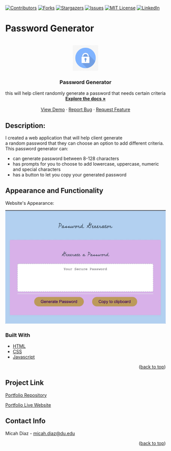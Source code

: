 [![Contributors][contributors-shield]][contributors-url]
[![Forks][forks-shield]][forks-url]
[![Stargazers][stars-shield]][stars-url]
[![Issues][issues-shield]][issues-url]
[![MIT License][license-shield]][license-url]
[![LinkedIn][linkedin-shield]][linkedin-url]

# Password Generator
<!-- PROJECT LOGO -->
<br />
<div align="center">
  <a href="https://github.com/micsdz/password-generator">
    <img src="Assets/images/kissclipart-cyber-security-lock-png-clipart-computer-security-e5885498dc62118e.jpeg" alt="Logo" width="80" height="80">
  </a>

<h3 align="center">Password Generator</h3>

  <p align="center">
    this will help client randomly generate a password that needs certain criteria
    <br />
    <a href="https://github.com/micsdz/password-generator"><strong>Explore the docs »</strong></a>
    <br />
    <br />
    <a href="https://micsdz.github.io/password-generator/">View Demo</a>
    ·
    <a href="https://github.com/micsdz/password-generator/issues">Report Bug</a>
    ·
    <a href="https://github.com/micsdz/password-generator/issues">Request Feature</a>
  </p>
</div>

## Description:
I created a web application that will help client generate 
<br/> a random password that they can choose an option to add different criteria.
This password generator can:
- can generate password between 8-128 characters
- has prompts for you to choose to add lowercase, uppercase, numeric and special characters
- has a button to let you copy your generated password

## Appearance and Functionality

Website's Appearance:

![Appearance](Assets/gif/passwordgenerator.gif)

### Built With

* [HTML](https://en.wikipedia.org/wiki/HTML)
* [CSS](https://developer.mozilla.org/en-US/docs/Learn/CSS/First_steps/What_is_CSS)
* [Javascript](https://www.javascript.com)

<p align="right">(<a href="#top">back to top</a>)</p>

## Project Link
[Portfolio Repository](https://github.com/micsdz/password-generator)

[Portfolio Live Website](https://micsdz.github.io/password-generator/)

## Contact Info
Micah Diaz - micah.diaz@du.edu

<p align="right">(<a href="#top">back to top</a>)</p>

<!-- MARKDOWN LINKS & IMAGES -->
<!-- https://www.markdownguide.org/basic-syntax/#reference-style-links -->
[contributors-shield]: https://img.shields.io/github/contributors/github_username/repo_name.svg?style=for-the-badge
[contributors-url]: https://github.com/github_username/repo_name/graphs/contributors
[forks-shield]: https://img.shields.io/github/forks/github_username/repo_name.svg?style=for-the-badge
[forks-url]: https://github.com/github_username/repo_name/network/members
[stars-shield]: https://img.shields.io/github/stars/theresaqueryforthat/website_accessibility_refactor.svg?style=for-the-badge
[stars-url]: https://github.com/theresaqueryforthat/website_accessibility_refactor/stargazers
[issues-shield]: https://img.shields.io/github/issues/theresaqueryforthat/website_accessibility_refactor.svg?style=for-the-badge
[issues-url]: https://github.com/theresaqueryforthat/website_accessibility_refactor/issues
[license-shield]: https://img.shields.io/github/license/theresaqueryforthat/website_accessibility_refactor.svg?style=for-the-badge
[license-url]: https://github.com/theresaqueryforthat/website_accessibility_refactor/blob/master/LICENSE.txt
[linkedin-shield]: https://img.shields.io/badge/-LinkedIn-black.svg?style=for-the-badge&logo=linkedin&colorB=555
[linkedin-url]: https://www.linkedin.com/in/mdiaz06/

